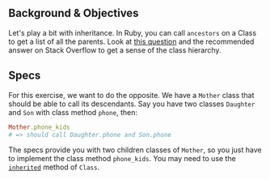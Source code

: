 ## Background & Objectives

Let's play a bit with inheritance. In Ruby, you can call `ancestors` on a Class to
get a list of all the parents. Look at [this question](http://stackoverflow.com/questions/19045195/understanding-ruby-class-and-ancestors-methods) and the recommended answer on
Stack Overflow to get a sense of the class hierarchy.

## Specs

For this exercise, we want to do the opposite. We have a `Mother` class that should be able to call
its descendants. Say you have two classes `Daughter` and `Son` with class method `phone`, then:

```ruby
Mother.phone_kids
# => should call Daughter.phone and Son.phone
```

The specs provide you with two children classes of `Mother`, so you just have to implement
the class method `phone_kids`. You may need to use the [`inherited`](https://ruby-doc.org/core-2.7.5/Class.html#method-i-inherited) method of `Class`.
